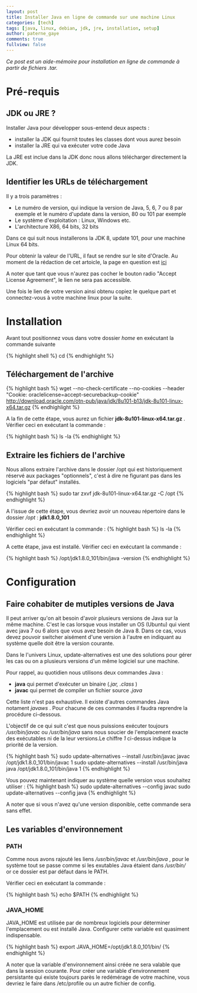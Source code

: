 ```yaml
---
layout: post
title: Installer Java en ligne de commande sur une machine Linux
categories: [tech]
tags: [java, linux, debian, jdk, jre, installation, setup]
author: paterne_gaye
comments: true
fullview: false
---
```


*Ce post est un aide-mémoire pour installation en ligne de commande à partir de fichiers .tar.*


# Pré-requis

## JDK ou JRE ?

Installer Java pour développer sous-entend deux aspects :

* installer la JDK qui fournit toutes les classes dont vous aurez besoin
* installer la JRE qui va exécuter votre code Java

La JRE est inclue dans la JDK donc nous allons télécharger directement la JDK.


## Identifier les URLs de téléchargement

Il y a trois paramètres :

* Le numéro de version, qui indique la version de Java, 5, 6, 7 ou 8 par exemple et le numéro d'update dans la version, 80 ou 101 par exemple
* Le système d'exploitation : Linux, Windows etc.
* L'architecture X86, 64 bits, 32 bits

Dans ce qui suit nous installerons la JDK 8, update 101, pour une machine Linux 64 bits.

Pour obtenir la valeur de l'URL, il faut se rendre sur le site d'Oracle. Au moment de la rédaction de cet artoicle, la page en question est [ici](http://www.oracle.com/technetwork/java/javase/downloads/jdk8-downloads-2133151.html "")

A noter que tant que vous n'aurez pas cocher le bouton radio "Accept License Agreement", le lien ne sera pas accessible.

Une fois le lien de votre version ainsi obtenu copiez le quelque part et connectez-vous à votre machine linux pour la suite.


# Installation

Avant tout positionnez vous dans votre dossier *home* en exécutant la commande suivante

{% highlight shell %}
cd
{% endhighlight %}


## Téléchargement de l'archive

{% highlight bash %}
wget --no-check-certificate --no-cookies --header "Cookie: oraclelicense=accept-securebackup-cookie"  http://download.oracle.com/otn-pub/java/jdk/8u101-b13/jdk-8u101-linux-x64.tar.gz
{% endhighlight %}

A la fin de cette étape, vous aurez un fichier **jdk-8u101-linux-x64.tar.gz** . Vérifier ceci en exécutant la commande :

{% highlight bash %}
ls -la
{% endhighlight %}


## Extraire les fichiers de l'archive
Nous allons extraire l'archive dans le dossier /opt  qui est historiquement réservé aux packages "optionnels", c'est à dire ne figurant pas dans les logiciels "par défaut" installés.

{% highlight bash %}
sudo tar zxvf jdk-8u101-linux-x64.tar.gz -C /opt
{% endhighlight %}

A l'issue de cette étape, vous devriez avoir un nouveau répertoire dans le dossier */opt* : **jdk1.8.0_101**

Vérifier ceci en exécutant la commande :
{% highlight bash %}
ls -la
{% endhighlight %}

A cette étape, java est installé. Vérifier ceci en exécutant la commande :

{% highlight bash %}
/opt/jdk1.8.0_101/bin/java -version
{% endhighlight %}


# Configuration

## Faire cohabiter de mutiples versions de Java
Il peut arriver qu'on ait besoin d'avoir plusieurs versions de Java sur la même machine. C'est le cas lorsque vous installer un OS (Ubuntu) qui vient avec java 7 ou 6 alors que vous avez besoin de Java 8. Dans ce cas, vous devez pouvoir switcher aisément d'une version à l'autre en indiquant au système quelle doit être la version courante.

Dans le l'univers Linux, update-alternatives est une des solutions pour gérer les cas ou on a plusieurs versions d'un même logiciel sur une machine.

Pour rappel, au quotidien nous utilisons deux commandes Java :

* **java** qui permet d'exécuter un binaire (*.jar, .class* )
* **javac** qui permet de compiler un fichier source *.java*

Cette liste n'est pas exhaustive. Il existe d'autres commandes Java notament *javaws* . Pour chacune de ces commandes il faudra reprendre la procédure ci-dessous.

L'objectif de ce qui suit c'est que nous puissions exécuter toujours */usr/bin/javac* ou */usr/bin/java* sans nous soucier de l'emplacement exacte des exécutables ni de la leur versions.Le chiffre *1* ci-dessus indique la priorité de la version.

{% highlight bash %}
sudo update-alternatives --install /usr/bin/javac javac /opt/jdk1.8.0_101/bin/javac 1
sudo update-alternatives --install /usr/bin/java java /opt/jdk1.8.0_101/bin/java 1
{% endhighlight %}

Vous pouvez maintenant indiquer au système quelle version vous souhaitez utiliser :
{% highlight bash %}
sudo update-alternatives --config javac
sudo update-alternatives --config java
{% endhighlight %}

A noter que si vous n'avez qu'une version disponible, cette commande sera sans effet.

## Les variables d'environnement

### PATH
Comme nous avons rajouté les liens */usr/bin/javac* et */usr/bin/java* , pour le système tout se passe comme si les exutables Java étaient dans */usr/bin/* or ce dossier est par défaut dans le PATH.

Vérifier ceci en exécutant la commande :

{% highlight bash %}
echo $PATH
{% endhighlight %}

### JAVA_HOME
JAVA_HOME est utilisée par de nombreux logiciels pour déterminer l'emplacement ou est installé Java. Configurer cette variable est quasiment indispensable.

{% highlight bash %}
export JAVA_HOME=/opt/jdk1.8.0_101/bin/
{% endhighlight %}

A noter que la variable d'environnement ainsi créée ne sera valable que dans la session courante. Pour créer une variable d'environnement persistante qui existe toujours parès le redémérage de votre machine, vous devriez le faire dans /etc/profile ou un autre fichier de config.
